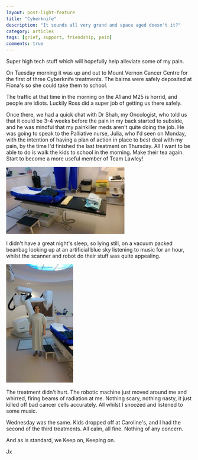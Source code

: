 ```yaml
---
layout: post-light-feature
title: "Cyberknife"
description: "It sounds all very grand and space aged doesn't it?"
category: articles
tags: [grief, support, friendship, pain]
comments: true
---
```


Super high tech stuff which will hopefully help alleviate some of my pain.

On Tuesday morning it was up and out to Mount Vernon Cancer Centre for the first of three Cyberknife treatments. The bairns were safely deposited at Fiona's so she could take them to school.

The traffic at that time in the morning on the A1 and M25 is horrid, and people are idiots. Luckily Ross did a super job of getting us there safely.

Once there,  we had a quick chat with Dr Shah, my Oncologist, who told us that it could be 3-4 weeks before the pain in my back started to subside, and he was mindful that my painkiller meds aren't quite doing the job.  He was going to speak to the Palliative nurse, Julia, who I'd seen on Monday,  with the intention of having a plan of action in place to best deal with my pain, by the time I'd finished the last treatment on Thursday.  All I want to be able to do is walk the kids to school in the morning.  Make their tea again.  Start to become a more useful member of Team Lawley!


<p class="center">
<img src="/images/cyberknifebed1.jpg" alt="Cyberknife Cradle" style="width: auto;"/>
</p>

I didn't have a great night's sleep, so lying still, on a vacuum packed beanbag looking up at an artificial blue sky listening to music for an hour, whilst the scanner and robot do their stuff was quite appealing.

<p class="center">
<img src="/images/cyberknifeready.jpg" alt="Cyberknife Ready" style="width: auto;"/>
</p>

The treatment didn't hurt.  The robotic machine just moved around me and whirred, firing beams of radiation at me.  Nothing scary, nothing nasty, it just killed off bad cancer cells accurately.  All whilst I snoozed and listened to some music.  

Wednesday was the same.  Kids dropped off at Caroline's, and I had the second of the third treatments.  All calm, all fine.  Nothing of any concern.

And as is standard, we Keep on, Keeping on.

Jx
